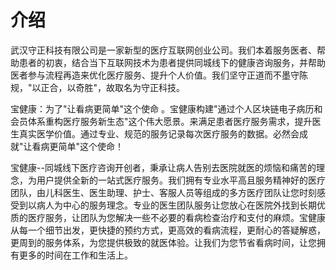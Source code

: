 # 介绍  

武汉守正科技有限公司是一家新型的医疗互联网创业公司。我们本着服务医者、帮助患者的初衷，结合当下互联网技术为患者提供同城线下的健康咨询服务，并帮助医者参与流程再造来优化医疗服务、提升个人价值。我们坚守正道而不墨守陈规，"以正合，以奇胜"，故取名为守正科技。

宝健康：为了"让看病更简单"这个使命 。宝健康构建"通过个人区块链电子病历和会员体系重构医疗服务新生态"这个伟大愿景。来满足患者医疗服务需求，提升医生真实医学价值。通过专业、规范的服务记录每次医疗服务的数据。必然会成就"让看病更简单"这个使命！

宝健康--同城线下医疗咨询开创者，秉承让病人告别去医院就医的烦恼和痛苦的理念，为用户提供全新的一站式医疗服务。我们拥有专业水平高且服务精神好的医疗团队，由儿科医生、医生助理、护士、客服人员等组成的多方医疗团队让您时刻感受到以病人为中心的服务理念。专业的医生团队服务让您放心在医院外找到长期优质的医疗服务，让团队为您解决一些不必要的看病检查治疗和支付的麻烦。宝健康从每一个细节出发，更快捷的预约方式，更高效的看病流程，更耐心的答疑解惑，更周到的服务体系，为您提供极致的就医体验。让我们为您节省看病时间，让您拥有更多的时间在工作和生活上。
